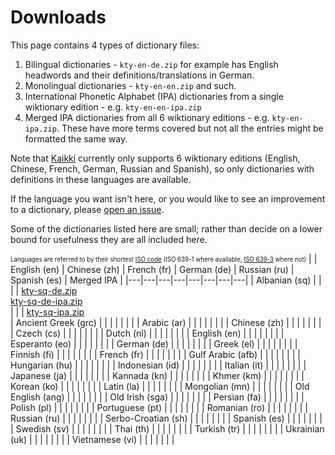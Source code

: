 # Downloads

This page contains 4 types of dictionary files:

1. Bilingual dictionaries - `kty-en-de.zip` for example has English headwords and their definitions/translations in German.
2. Monolingual dictionaries - `kty-en-en.zip` and such.
3. International Phonetic Alphabet (IPA) dictionaries from a single wiktionary edition - e.g. `kty-en-en-ipa.zip`
4. Merged IPA dictionaries from all 6 wiktionary editions - e.g. `kty-en-ipa.zip`. These have more terms covered but not all the entries might be formatted the same way.

Note that [Kaikki](https://kaikki.org/dictionary/rawdata.html) currently only supports 6 wiktionary editions (English, Chinese, French, German, Russian and Spanish), so only dictionaries with definitions in these languages are available.

If the language you want isn't here, or you would like to see an improvement to a dictionary, please [open an issue](https://github.com/themoeway/kaikki-to-yomitan/issues/new).

Some of the dictionaries listed here are small; rather than decide on a lower bound for usefulness they are all included here. 

<sub><sup> Languages are referred to by their shortest [ISO code](https://en.wikipedia.org/wiki/List_of_ISO_639_language_codes) (ISO 639-1 where available, [ISO 639-3](https://en.wikipedia.org/wiki/List_of_ISO_639-3_codes) where not)</sup></sub>
| | English (en) | Chinese (zh) | French (fr) | German (de) | Russian (ru) | Spanish (es) | Merged IPA |
|---|---|---|---|---|---|---|---|
| Albanian (sq) |  |  |  |  [kty-sq-de.zip](https://github.com/themoeway/kaikki-to-yomitan/releases/latest/download/kty-sq-de.zip) </br> [kty-sq-de-ipa.zip](https://github.com/themoeway/kaikki-to-yomitan/releases/latest/download/kty-sq-de-ipa.zip) </br> |  |  |  [kty-sq-ipa.zip](https://github.com/themoeway/kaikki-to-yomitan/releases/latest/download/kty-sq-ipa.zip) </br>
| Ancient Greek (grc) |  |  |  |  |  |  | 
| Arabic (ar) |  |  |  |  |  |  | 
| Chinese (zh) |  |  |  |  |  |  | 
| Czech (cs) |  |  |  |  |  |  | 
| Dutch (nl) |  |  |  |  |  |  | 
| English (en) |  |  |  |  |  |  | 
| Esperanto (eo) |  |  |  |  |  |  | 
| German (de) |  |  |  |  |  |  | 
| Greek (el) |  |  |  |  |  |  | 
| Finnish (fi) |  |  |  |  |  |  | 
| French (fr) |  |  |  |  |  |  | 
| Gulf Arabic (afb) |  |  |  |  |  |  | 
| Hungarian (hu) |  |  |  |  |  |  | 
| Indonesian (id) |  |  |  |  |  |  | 
| Italian (it) |  |  |  |  |  |  | 
| Japanese (ja) |  |  |  |  |  |  | 
| Kannada (kn) |  |  |  |  |  |  | 
| Khmer (km) |  |  |  |  |  |  | 
| Korean (ko) |  |  |  |  |  |  | 
| Latin (la) |  |  |  |  |  |  | 
| Mongolian (mn) |  |  |  |  |  |  | 
| Old English (ang) |  |  |  |  |  |  | 
| Old Irish (sga) |  |  |  |  |  |  | 
| Persian (fa) |  |  |  |  |  |  | 
| Polish (pl) |  |  |  |  |  |  | 
| Portuguese (pt) |  |  |  |  |  |  | 
| Romanian (ro) |  |  |  |  |  |  | 
| Russian (ru) |  |  |  |  |  |  | 
| Serbo-Croatian (sh) |  |  |  |  |  |  | 
| Spanish (es) |  |  |  |  |  |  | 
| Swedish (sv) |  |  |  |  |  |  | 
| Thai (th) |  |  |  |  |  |  | 
| Turkish (tr) |  |  |  |  |  |  | 
| Ukrainian (uk) |  |  |  |  |  |  | 
| Vietnamese (vi) |  |  |  |  |  |  | 
